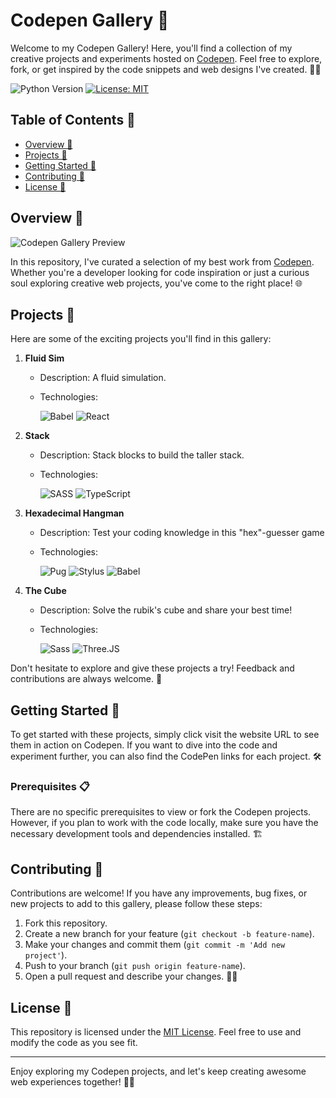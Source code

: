 # Codepen Gallery 🚀

Welcome to my Codepen Gallery! Here, you'll find a collection of my creative projects and experiments hosted on [Codepen](https://codepen.io/). Feel free to explore, fork, or get inspired by the code snippets and web designs I've created. 🎨✨

![Python Version](https://img.shields.io/badge/python-%3E%3D3.6-blue.svg)
[![License: MIT](https://img.shields.io/badge/License-MIT-yellow.svg)](https://opensource.org/licenses/MIT)

## Table of Contents 📜

- [Overview 🌟](#overview)
- [Projects 📂](#projects)
- [Getting Started 🚀](#getting-started)
- [Contributing 🤝](#contributing)
- [License 📝](#license)

## Overview 🌟

![Codepen Gallery Preview](insert-image-link-here)

In this repository, I've curated a selection of my best work from [Codepen](https://codepen.io/). Whether you're a developer looking for code inspiration or just a curious soul exploring creative web projects, you've come to the right place! 🌐

## Projects 📂

Here are some of the exciting projects you'll find in this gallery:

1. **Fluid Sim** 
   - Description: A fluid simulation.
   - Technologies:
     
     ![Babel](https://img.shields.io/badge/Babel-F9DC3E?style=for-the-badge&logo=babel&logoColor=white)
     ![React](https://img.shields.io/badge/React-20232A?style=for-the-badge&logo=react&logoColor=61DAFB)

2. **Stack** 
   - Description: Stack blocks to build the taller stack.
   - Technologies:

     ![SASS](https://img.shields.io/badge/Sass-CC6699?style=for-the-badge&logo=sass&logoColor=white)
     ![TypeScript](https://img.shields.io/badge/TypeScript-007ACC?style=for-the-badge&logo=typescript&logoColor=white)

3. **Hexadecimal Hangman** 
   - Description: Test your coding knowledge in this "hex"-guesser game
   - Technologies:

     ![Pug](https://img.shields.io/badge/Pug-E3C29B?style=for-the-badge&logo=pug&logoColor=black)
     ![Stylus](https://img.shields.io/badge/Stylus-333333?style=for-the-badge&logo=stylus&logoColor=white)
     ![Babel](https://img.shields.io/badge/Babel-F9DC3E?style=for-the-badge&logo=babel&logoColor=white)

4. **The Cube** 
   - Description: Solve the rubik's cube and share your best time!
   - Technologies:

     ![Sass](https://img.shields.io/badge/Sass-CC6699?style=for-the-badge&logo=sass&logoColor=white)
     ![Three.JS](https://img.shields.io/badge/ThreeJs-black?style=for-the-badge&logo=three.js&logoColor=white)

Don't hesitate to explore and give these projects a try! Feedback and contributions are always welcome. 🙌

## Getting Started 🚀

To get started with these projects, simply click visit the website URL to see them in action on Codepen. If you want to dive into the code and experiment further, you can also find the CodePen links for each project. 🛠️

### Prerequisites 📋

There are no specific prerequisites to view or fork the Codepen projects. However, if you plan to work with the code locally, make sure you have the necessary development tools and dependencies installed. 🏗️

## Contributing 🤝

Contributions are welcome! If you have any improvements, bug fixes, or new projects to add to this gallery, please follow these steps:

1. Fork this repository.
2. Create a new branch for your feature (`git checkout -b feature-name`).
3. Make your changes and commit them (`git commit -m 'Add new project'`).
4. Push to your branch (`git push origin feature-name`).
5. Open a pull request and describe your changes. 🚀🔗

## License 📝

This repository is licensed under the [MIT License](LICENSE). Feel free to use and modify the code as you see fit. 

---
Enjoy exploring my Codepen projects, and let's keep creating awesome web experiences together! 🌟🌐
